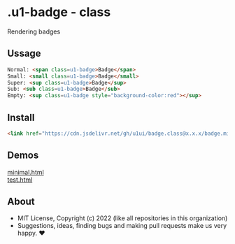 # .u1-badge - class
Rendering badges

## Ussage

```html
Normal: <span class=u1-badge>Badge</span>
Small: <small class=u1-badge>Badge</small>
Super: <sup class=u1-badge>Badge</sup>
Sub: <sub class=u1-badge>Badge</sub>
Empty: <sup class=u1-badge style="background-color:red"></sup>
```

## Install

```html
<link href="https://cdn.jsdelivr.net/gh/u1ui/badge.class@x.x.x/badge.min.css" rel=stylesheet>
```

## Demos

[minimal.html](http://gcdn.li/u1ui/badge.class@main/tests/minimal.html)  
[test.html](http://gcdn.li/u1ui/badge.class@main/tests/test.html)  

## About

- MIT License, Copyright (c) 2022 <u1> (like all repositories in this organization) <br>
- Suggestions, ideas, finding bugs and making pull requests make us very happy. ♥

